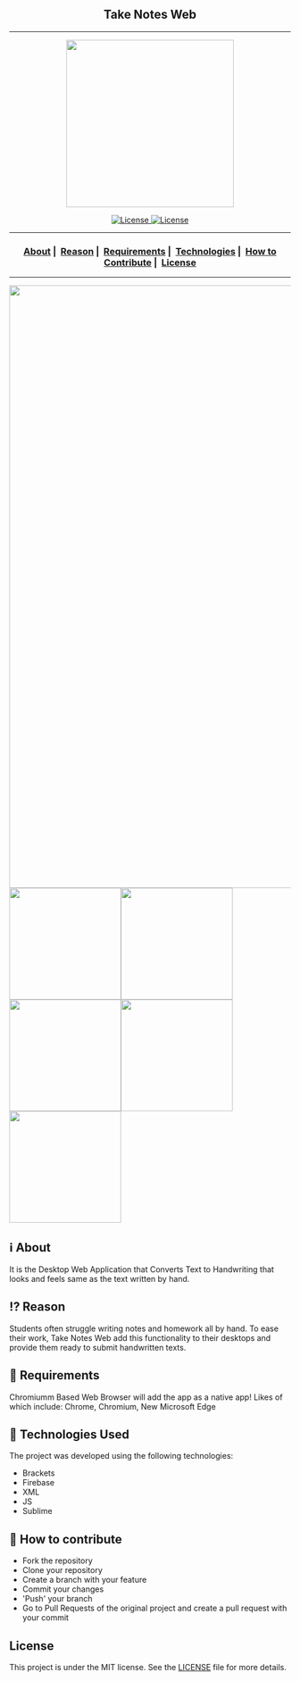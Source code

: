 <h2 align="center">Take Notes Web</h2>

___
<p align="center">
  <img src="https://i.ibb.co/7Xp5p4m/TN-Web-Icon-1.png" width="300" heigth="300"\>
</p>

<p align="center">
  <a href = "https://opensource.org/">
    <img alt="License" src="https://badges.frapsoft.com/os/v2/open-source.svg?v=103">
  </a>
  <a href="LICENSE">
    <img alt="License" src="https://img.shields.io/badge/License-MIT-success.svg">
  </a>
</p>

___

<h3 align="center">
  <a href="#information_source-about">About</a>&nbsp;|&nbsp;
  <a href="#interrobang-reason">Reason</a>&nbsp;|&nbsp;
  <a href="#seedling-requirements">Requirements</a>&nbsp;|&nbsp;
  <a href="#rocket-technologies-used">Technologies</a>&nbsp;|&nbsp;
  <a href="#link-how-to-contribute">How to Contribute</a>&nbsp;|&nbsp;
  <a href="#license">License</a>
</h3>

___
<img src="https://i.ibb.co/NyfSwLt/Mobile1.png" width="1080"><img src="https://i.ibb.co/LpmqVBs/Mobile2.png" width="200"><img src="https://i.ibb.co/yBrr8db/3.png" width="200"><img src="https://i.ibb.co/7nsNbYr/4.png" width="200"><img src="https://i.ibb.co/SscdVFz/ocr.png" width="200"><img src="https://i.ibb.co/bPz4SB6/Mobile5.png" width="200"> 

## :information_source: About

It is the Desktop Web Application that Converts Text to Handwriting that looks and feels same as the text written by hand.

## :interrobang: Reason

Students often struggle writing notes and homework all by hand. To ease their work, Take Notes Web add this functionality to their desktops and provide them ready to submit handwritten texts.

## :seedling: Requirements

Chromiumm Based Web Browser will add the app as a native app!
Likes of which include: Chrome, Chromium, New Microsoft Edge

## :rocket: Technologies Used

The project was developed using the following technologies:
- Brackets
- Firebase
- XML
- JS
- Sublime

## :link: How to contribute 

- Fork the repository
- Clone your repository
- Create a branch with your feature
- Commit your changes
- 'Push' your branch
- Go to Pull Requests of the original project and create a pull request with your commit

## License

This project is under the MIT license. See the [LICENSE](LICENSE) file for more details.
